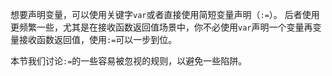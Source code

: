 想要声明变量，可以使用关键字`var`或者直接使用简短变量声明（`:=`）。
后者使用更频繁一些，尤其是在接收函数返回值场景中，你不必使用`var`声明一个变量再变量接收函数返回值，使用`:=`可以一步到位。

本节我们讨论`:=`的一些容易被忽视的规则，以避免一些陷阱。